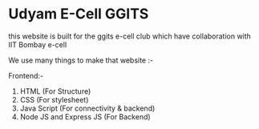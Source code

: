 # Udyam E-Cell GGITS

this website is built for the ggits e-cell club which have collaboration with IIT Bombay e-cell

We use many things to make that website :-

Frontend:-
1. HTML (For Structure)
2. CSS (For stylesheet)
3. Java Script (For connectivity & backend)
4. Node JS and Express JS (For Backend)